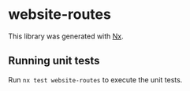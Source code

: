 # website-routes

This library was generated with [Nx](https://nx.dev).

## Running unit tests

Run `nx test website-routes` to execute the unit tests.
